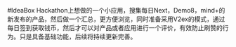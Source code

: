 #IdeaBox
Hackathon上想做的一个小应用，搜集每日Next，Demo8，mind+的新发布的产品，然后做一个汇总，更方便浏览，同时准备采用V2ex的模式，通过每日签到获取钱币，然后才可以对产品或者应用进行一个评价，有效防止刷赞的行为。只是具备基础功能，后续将持续更新完善。